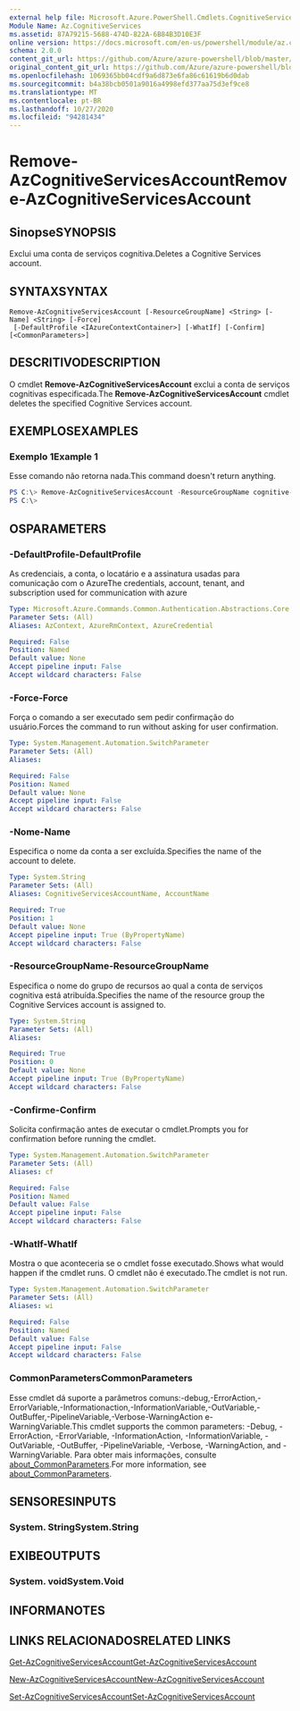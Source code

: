 ```yaml
---
external help file: Microsoft.Azure.PowerShell.Cmdlets.CognitiveServices.dll-Help.xml
Module Name: Az.CognitiveServices
ms.assetid: 87A79215-5688-474D-822A-6B84B3D10E3F
online version: https://docs.microsoft.com/en-us/powershell/module/az.cognitiveservices/remove-azcognitiveservicesaccount
schema: 2.0.0
content_git_url: https://github.com/Azure/azure-powershell/blob/master/src/CognitiveServices/CognitiveServices/help/Remove-AzCognitiveServicesAccount.md
original_content_git_url: https://github.com/Azure/azure-powershell/blob/master/src/CognitiveServices/CognitiveServices/help/Remove-AzCognitiveServicesAccount.md
ms.openlocfilehash: 1069365bb04cdf9a6d873e6fa86c61619b6d0dab
ms.sourcegitcommit: b4a38bcb0501a9016a4998efd377aa75d3ef9ce8
ms.translationtype: MT
ms.contentlocale: pt-BR
ms.lasthandoff: 10/27/2020
ms.locfileid: "94281434"
---
```

# <span data-ttu-id="594c1-101">Remove-AzCognitiveServicesAccount</span><span class="sxs-lookup"><span data-stu-id="594c1-101">Remove-AzCognitiveServicesAccount</span></span>

## <span data-ttu-id="594c1-102">Sinopse</span><span class="sxs-lookup"><span data-stu-id="594c1-102">SYNOPSIS</span></span>
<span data-ttu-id="594c1-103">Exclui uma conta de serviços cognitiva.</span><span class="sxs-lookup"><span data-stu-id="594c1-103">Deletes a Cognitive Services account.</span></span>

## <span data-ttu-id="594c1-104">SYNTAX</span><span class="sxs-lookup"><span data-stu-id="594c1-104">SYNTAX</span></span>

```
Remove-AzCognitiveServicesAccount [-ResourceGroupName] <String> [-Name] <String> [-Force]
 [-DefaultProfile <IAzureContextContainer>] [-WhatIf] [-Confirm] [<CommonParameters>]
```

## <span data-ttu-id="594c1-105">DESCRITIVO</span><span class="sxs-lookup"><span data-stu-id="594c1-105">DESCRIPTION</span></span>
<span data-ttu-id="594c1-106">O cmdlet **Remove-AzCognitiveServicesAccount** exclui a conta de serviços cognitivas especificada.</span><span class="sxs-lookup"><span data-stu-id="594c1-106">The **Remove-AzCognitiveServicesAccount** cmdlet deletes the specified Cognitive Services account.</span></span>

## <span data-ttu-id="594c1-107">EXEMPLOS</span><span class="sxs-lookup"><span data-stu-id="594c1-107">EXAMPLES</span></span>

### <span data-ttu-id="594c1-108">Exemplo 1</span><span class="sxs-lookup"><span data-stu-id="594c1-108">Example 1</span></span>
<span data-ttu-id="594c1-109">Esse comando não retorna nada.</span><span class="sxs-lookup"><span data-stu-id="594c1-109">This command doesn't return anything.</span></span>

```powershell
PS C:\> Remove-AzCognitiveServicesAccount -ResourceGroupName cognitive-services-resource-group -name myluis
PS C:\>
```

## <span data-ttu-id="594c1-110">OS</span><span class="sxs-lookup"><span data-stu-id="594c1-110">PARAMETERS</span></span>

### <span data-ttu-id="594c1-111">-DefaultProfile</span><span class="sxs-lookup"><span data-stu-id="594c1-111">-DefaultProfile</span></span>
<span data-ttu-id="594c1-112">As credenciais, a conta, o locatário e a assinatura usadas para comunicação com o Azure</span><span class="sxs-lookup"><span data-stu-id="594c1-112">The credentials, account, tenant, and subscription used for communication with azure</span></span>

```yaml
Type: Microsoft.Azure.Commands.Common.Authentication.Abstractions.Core.IAzureContextContainer
Parameter Sets: (All)
Aliases: AzContext, AzureRmContext, AzureCredential

Required: False
Position: Named
Default value: None
Accept pipeline input: False
Accept wildcard characters: False
```

### <span data-ttu-id="594c1-113">-Force</span><span class="sxs-lookup"><span data-stu-id="594c1-113">-Force</span></span>
<span data-ttu-id="594c1-114">Força o comando a ser executado sem pedir confirmação do usuário.</span><span class="sxs-lookup"><span data-stu-id="594c1-114">Forces the command to run without asking for user confirmation.</span></span>

```yaml
Type: System.Management.Automation.SwitchParameter
Parameter Sets: (All)
Aliases:

Required: False
Position: Named
Default value: None
Accept pipeline input: False
Accept wildcard characters: False
```

### <span data-ttu-id="594c1-115">-Nome</span><span class="sxs-lookup"><span data-stu-id="594c1-115">-Name</span></span>
<span data-ttu-id="594c1-116">Especifica o nome da conta a ser excluída.</span><span class="sxs-lookup"><span data-stu-id="594c1-116">Specifies the name of the account to delete.</span></span>

```yaml
Type: System.String
Parameter Sets: (All)
Aliases: CognitiveServicesAccountName, AccountName

Required: True
Position: 1
Default value: None
Accept pipeline input: True (ByPropertyName)
Accept wildcard characters: False
```

### <span data-ttu-id="594c1-117">-ResourceGroupName</span><span class="sxs-lookup"><span data-stu-id="594c1-117">-ResourceGroupName</span></span>
<span data-ttu-id="594c1-118">Especifica o nome do grupo de recursos ao qual a conta de serviços cognitiva está atribuída.</span><span class="sxs-lookup"><span data-stu-id="594c1-118">Specifies the name of the resource group the Cognitive Services account is assigned to.</span></span>

```yaml
Type: System.String
Parameter Sets: (All)
Aliases:

Required: True
Position: 0
Default value: None
Accept pipeline input: True (ByPropertyName)
Accept wildcard characters: False
```

### <span data-ttu-id="594c1-119">-Confirme</span><span class="sxs-lookup"><span data-stu-id="594c1-119">-Confirm</span></span>
<span data-ttu-id="594c1-120">Solicita confirmação antes de executar o cmdlet.</span><span class="sxs-lookup"><span data-stu-id="594c1-120">Prompts you for confirmation before running the cmdlet.</span></span>

```yaml
Type: System.Management.Automation.SwitchParameter
Parameter Sets: (All)
Aliases: cf

Required: False
Position: Named
Default value: False
Accept pipeline input: False
Accept wildcard characters: False
```

### <span data-ttu-id="594c1-121">-WhatIf</span><span class="sxs-lookup"><span data-stu-id="594c1-121">-WhatIf</span></span>
<span data-ttu-id="594c1-122">Mostra o que aconteceria se o cmdlet fosse executado.</span><span class="sxs-lookup"><span data-stu-id="594c1-122">Shows what would happen if the cmdlet runs.</span></span>
<span data-ttu-id="594c1-123">O cmdlet não é executado.</span><span class="sxs-lookup"><span data-stu-id="594c1-123">The cmdlet is not run.</span></span>

```yaml
Type: System.Management.Automation.SwitchParameter
Parameter Sets: (All)
Aliases: wi

Required: False
Position: Named
Default value: False
Accept pipeline input: False
Accept wildcard characters: False
```

### <span data-ttu-id="594c1-124">CommonParameters</span><span class="sxs-lookup"><span data-stu-id="594c1-124">CommonParameters</span></span>
<span data-ttu-id="594c1-125">Esse cmdlet dá suporte a parâmetros comuns:-debug,-ErrorAction,-ErrorVariable,-Informationaction,-InformationVariable,-OutVariable,-OutBuffer,-PipelineVariable,-Verbose-WarningAction e-WarningVariable.</span><span class="sxs-lookup"><span data-stu-id="594c1-125">This cmdlet supports the common parameters: -Debug, -ErrorAction, -ErrorVariable, -InformationAction, -InformationVariable, -OutVariable, -OutBuffer, -PipelineVariable, -Verbose, -WarningAction, and -WarningVariable.</span></span> <span data-ttu-id="594c1-126">Para obter mais informações, consulte [about_CommonParameters](http://go.microsoft.com/fwlink/?LinkID=113216).</span><span class="sxs-lookup"><span data-stu-id="594c1-126">For more information, see [about_CommonParameters](http://go.microsoft.com/fwlink/?LinkID=113216).</span></span>

## <span data-ttu-id="594c1-127">SENSORES</span><span class="sxs-lookup"><span data-stu-id="594c1-127">INPUTS</span></span>

### <span data-ttu-id="594c1-128">System. String</span><span class="sxs-lookup"><span data-stu-id="594c1-128">System.String</span></span>

## <span data-ttu-id="594c1-129">EXIBE</span><span class="sxs-lookup"><span data-stu-id="594c1-129">OUTPUTS</span></span>

### <span data-ttu-id="594c1-130">System. void</span><span class="sxs-lookup"><span data-stu-id="594c1-130">System.Void</span></span>

## <span data-ttu-id="594c1-131">INFORMA</span><span class="sxs-lookup"><span data-stu-id="594c1-131">NOTES</span></span>

## <span data-ttu-id="594c1-132">LINKS RELACIONADOS</span><span class="sxs-lookup"><span data-stu-id="594c1-132">RELATED LINKS</span></span>

[<span data-ttu-id="594c1-133">Get-AzCognitiveServicesAccount</span><span class="sxs-lookup"><span data-stu-id="594c1-133">Get-AzCognitiveServicesAccount</span></span>](./Get-AzCognitiveServicesAccount.md)

[<span data-ttu-id="594c1-134">New-AzCognitiveServicesAccount</span><span class="sxs-lookup"><span data-stu-id="594c1-134">New-AzCognitiveServicesAccount</span></span>](./New-AzCognitiveServicesAccount.md)

[<span data-ttu-id="594c1-135">Set-AzCognitiveServicesAccount</span><span class="sxs-lookup"><span data-stu-id="594c1-135">Set-AzCognitiveServicesAccount</span></span>](./Set-AzCognitiveServicesAccount.md)


